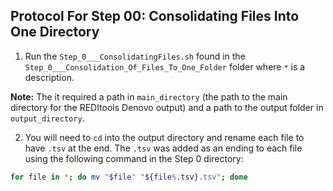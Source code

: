 ## Protocol For Step 00: Consolidating Files Into One Directory

1) Run the `Step_0___ConsolidatingFiles.sh` found in the `Step_0___Consolidation_Of_Files_To_One_Folder` folder where `*` is a description.

**Note:** The it required a path in `main_directory` (the path to the main directory for the REDItools Denovo output) and a path to the output folder in `output_directory`.

2) You will need to `cd` into the output directory and rename each file to have `.tsv` at the end. The `.tsv` was added as an ending to each file using the following command in the Step 0 directory:

```bash
for file in *; do mv "$file" "${file%.tsv}.tsv"; done
```
